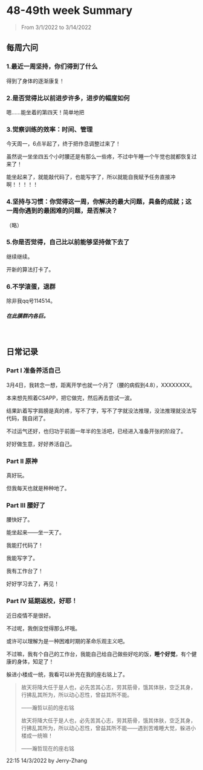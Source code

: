 # 48-49th week Summary

> From 3/1/2022 to 3/14/2022


## 每周六问

### 1.最近一周坚持，你们得到了什么

得到了身体的逐渐康复！

### 2.是否觉得比以前进步许多，进步的幅度如何

嗯……能坐着的第四天！简单地把

### 3.觉察训练的效率：时间、管理

今天周一，6点半起了，终于把作息调整过来了！

虽然说一坐坐四五个小时腰还是有那么一些疼，不过中午睡一个午觉也就都恢复过来了！

能坐起来了，就能敲代码了，也能写字了，所以就能自我赋予任务直接冲啊！！！！！

### 4.坚持与习惯：你觉得这一周，你解决的最大问题，具备的成就；这一周你遇到的最困难的问题，是否解决？

（略）

### 5.你是否觉得，自己比以前能够坚持做下去了

继续继续。

开新的算法打卡了。

### 6.不学滚蛋，退群

除非我qq号114514。

##### 在此膜群内各巨。

<br>

## 日常记录

### Part I 准备养活自己

3月4日，我转念一想，距离开学也就一个月了（腰的病假到4.8），XXXXXXXX。

本来想先照着CSAPP，把它做完，然后再去尝试一波。

结果趴着写字肩膀是真的疼，写不了字，写不了字就没法推理，没法推理就没法写代码，我自闭了。

不过运气还好，也归功于前面一年半的生活吧，已经进入准备开张的阶段了。

好好做生意，好好养活自己。

### Part II 原神

真好玩。

但我每天也就是种种地了。

### Part III 腰好了

腰快好了。

能坐起来——坐一天了。

我能打代码了！

我能写字了。

我有工作台了！

好好学习去了，再见！

### Part IV 延期返校，好耶！

近日疫情不是很好。

不过呢，我倒没觉得那么坏哦。

或许可以理解为是一种困难时期的革命乐观主义吧。

不过嘛，我有个自己的工作台，我能自己给自己做些好吃的饭，**睡个好觉**，有个健康的身体，知足了！

躲进小楼成一统，我看可以补充在我的座右铭上了。

> 故天将降大任于是人也，必先苦其心志，劳其筋骨，饿其体肤，空乏其身，行拂乱其所为，所以动心忍性，曾益其所不能。
>
> ——瀚哲以前的座右铭
>
> 故天将降大任于是人也，必先苦其心志，劳其筋骨，饿其体肤，空乏其身，行拂乱其所为，所以动心忍性，曾益其所不能——遇到苦难睡大觉，躲进小楼成一统嘛！
>
> ——瀚哲现在的座右铭

22:15 14/3/2022 by Jerry-Zhang